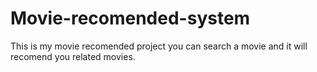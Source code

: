 # Movie-recomended-system
This is my movie recomended project you can search a movie and it will recomend you related movies.
